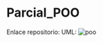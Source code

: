 # Parcial_POO
Enlace repositorio:
UML: ![poo](https://user-images.githubusercontent.com/100090620/159884934-e807d964-35e0-4a64-9db7-b7bfe32483b9.PNG)
